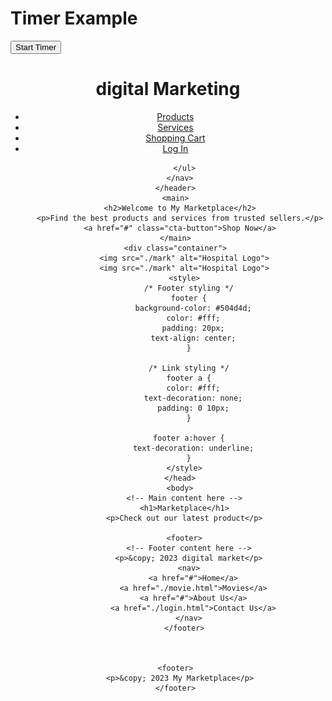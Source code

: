 <!DOCTYPE html>
<html>
  <html>

  <title>Timer Example</title>
  <script>
    function startTimer() {
      var seconds = 10;
      var countdown = setInterval(function() {
        document.getElementById("timer").innerHTML = seconds + " seconds remaining";
        seconds--;
        if (seconds < 0) {
          clearInterval(countdown);
          document.getElementById("timer").innerHTML = "Timer has ended!";
        }
      }, 1000);
    }
  </script>
</head>
<body>
  <h1>Timer Example</h1>
  <button onclick="startTimer()">Start Timer</button>
  <p id="timer"></p>
</body>
</html>
  <head>
    <title>My Marketplace</title>
    <link rel="stylesheet" href="webb.css">
  </head>
  <body>
    <header>
      <h1>digital Marketing</h1>
      <nav>
        <ul>
          <li><a href="#">Products</a></li>
          <li><a href="#">Services</a></li>
          <li><a href="movie1.html">Shopping Cart</a></li>
          <li><a href="login.html">Log In</a></li>
         

        </ul>
      </nav>
    </header>
    <main>
      <h2>Welcome to My Marketplace</h2>
      <p>Find the best products and services from trusted sellers.</p>
      <a href="#" class="cta-button">Shop Now</a>
    </main>
    <div class="container">
		<img src="./mark" alt="Hospital Logo">
        <img src="./mark" alt="Hospital Logo">
        <style>
          /* Footer styling */
          footer {
            background-color: #504d4d;
            color: #fff;
            padding: 20px;
            text-align: center;
          }
      
          /* Link styling */
          footer a {
            color: #fff;
            text-decoration: none;
            padding: 0 10px;
          }
      
          footer a:hover {
            text-decoration: underline;
          }
        </style>
      </head>
      <body>
        <!-- Main content here -->
        <h1>Marketplace</h1>
        <p>Check out our latest product</p>
      
        <footer>
          <!-- Footer content here -->
          <p>&copy; 2023 digital market</p>
          <nav>
            <a href="#">Home</a>
            <a href="./movie.html">Movies</a>
            <a href="#">About Us</a>
            <a href="./login.html">Contact Us</a>
          </nav>
        </footer>
        
        
        
    <footer>
      <p>&copy; 2023 My Marketplace</p>
    </footer>
  </body>
</html>
